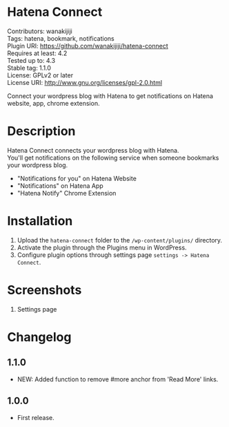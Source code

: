 # Hatena Connect
Contributors: wanakijiji  
Tags: hatena, bookmark, notifications  
Plugin URI: https://github.com/wanakijiji/hatena-connect  
Requires at least: 4.2  
Tested up to: 4.3  
Stable tag: 1.1.0  
License: GPLv2 or later  
License URI: http://www.gnu.org/licenses/gpl-2.0.html  

Connect your wordpress blog with Hatena to get notifications on Hatena website, app, chrome extension.

# Description

Hatena Connect connects your wordpress blog with Hatena.  
You'll get notifications on the following service when someone bookmarks your wordpress blog.

* "Notifications for you" on Hatena Website
* "Notifications" on Hatena App
* "Hatena Notify" Chrome Extension

# Installation

1. Upload the `hatena-connect` folder to the `/wp-content/plugins/` directory.
2. Activate the plugin through the Plugins menu in WordPress.
3. Configure plugin options through settings page `settings -> Hatena Connect`.

# Screenshots

1. Settings page

# Changelog
## 1.1.0
* NEW: Added function to remove #more anchor from 'Read More' links.

## 1.0.0
* First release.
